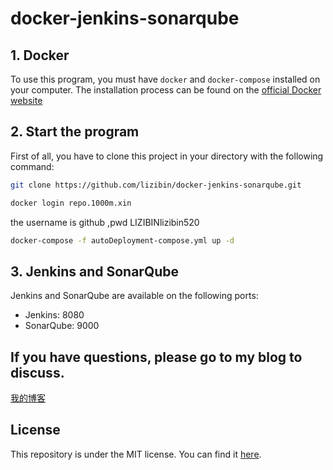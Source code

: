 # docker-jenkins-sonarqube

## 1. Docker
To use this program, you must have `docker` and `docker-compose` installed on your computer. The installation process can be found on the [official Docker website](https://www.docker.com/)
## 2. Start the program
First of all, you have to clone this project in your directory with the following command:
```Bash
git clone https://github.com/lizibin/docker-jenkins-sonarqube.git
```
```Bash
docker login repo.1000m.xin
```
the username is github ,pwd LIZIBINlizibin520
```Bash
docker-compose -f autoDeployment-compose.yml up -d
```


## 3. Jenkins and SonarQube

Jenkins and SonarQube are available on the following ports:

- Jenkins: 8080
- SonarQube: 9000

## If you have questions, please go to my blog to discuss.
[我的博客](http://www.zyizou.com) 

## License
This repository is under the MIT license. You can find it [here](https://github.com/lizibin/docker-jenkins-sonarqube/blob/master/LICENSE).


